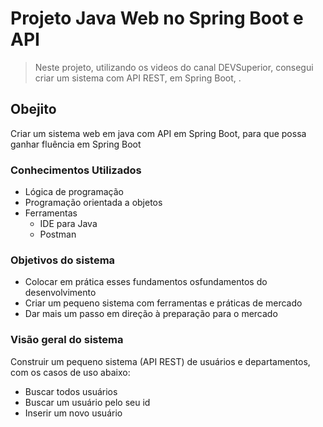 # Projeto Java Web no Spring Boot e API
>  Neste projeto, utilizando os videos do canal DEVSuperior, consegui criar um sistema com API REST, em Spring Boot, . 

## Obejito
Criar um sistema web em java com API em Spring Boot, para que possa ganhar fluência em Spring Boot

### Conhecimentos Utilizados

- Lógica de programação
- Programação orientada a objetos 
- Ferramentas
  - IDE para Java
  - Postman

### Objetivos do sistema

- Colocar em prática esses fundamentos osfundamentos do desenvolvimento
- Criar um pequeno sistema com ferramentas e práticas de mercado
- Dar mais um passo em direção à preparação para o mercado

### Visão geral do sistema

Construir um pequeno sistema (API REST) de usuários e departamentos, com os casos de uso abaixo:

- Buscar todos usuários
- Buscar um usuário pelo seu id
- Inserir um novo usuário


